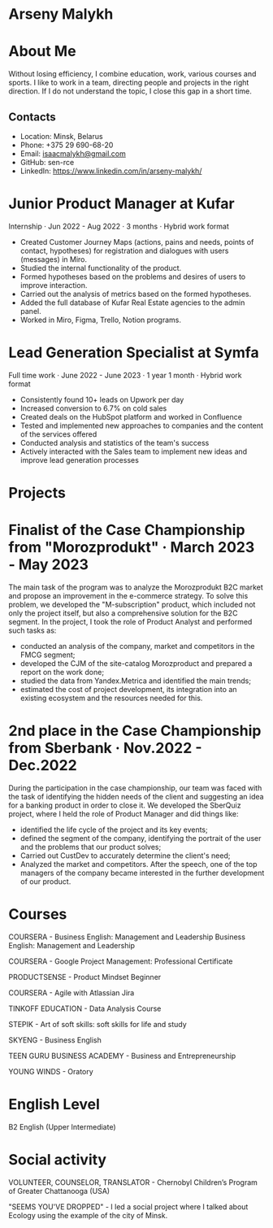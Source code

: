 # Arseny Malykh

# About Me
Without losing efficiency, I combine education, work, various courses and sports. I like to work in a team, directing people and projects in the right direction. If I do not understand the topic, I close this gap in a short time.

## Contacts 
- Location: Minsk, Belarus
- Phone: +375 29 690-68-20
- Email: isaacmalykh@gmail.com
- GitHub: sen-rce
- LinkedIn: https://www.linkedin.com/in/arseny-malykh/

# Junior Product Manager at Kufar 
Internship · Jun 2022 - Aug 2022 · 3 months · Hybrid work format
- Created Customer Journey Maps (actions, pains and needs, points of contact, hypotheses) for registration and dialogues with users (messages) in Miro.
- Studied the internal functionality of the product.
- Formed hypotheses based on the problems and desires of users to improve interaction.
- Carried out the analysis of metrics based on the formed hypotheses.
- Added the full database of Kufar Real Estate agencies to the admin panel.
- Worked in Miro, Figma, Trello, Notion programs.

# Lead Generation Specialist at Symfa 
Full time work · June 2022 - June 2023 · 1 year 1 month · Hybrid work format
- Consistently found 10+ leads on Upwork per day
- Increased conversion to 6.7% on cold sales
- Created deals on the HubSpot platform and worked in Confluence
- Tested and implemented new approaches to companies and the content of the services offered
- Conducted analysis and statistics of the team's success
- Actively interacted with the Sales team to implement new ideas and improve lead generation processes

# Projects
# Finalist of the Case Championship from "Morozprodukt" · March 2023 - May 2023
The main task of the program was to analyze the Morozprodukt B2C market and propose an improvement in the e-commerce strategy. To solve this problem, we developed the "M-subscription" product, which included not only the project itself, but also a comprehensive solution for the B2C segment. In the project, I took the role of Product Analyst and performed such tasks as:
- conducted an analysis of the company, market and competitors in the FMCG segment;
- developed the СJM of the site-catalog Morozproduct and prepared a report on the work done;
- studied the data from Yandex.Metrica and identified the main trends;
- estimated the cost of project development, its integration into an existing ecosystem and the resources needed for this.

# 2nd place in the Case Championship from Sberbank · Nov.2022 - Dec.2022 
During the participation in the case championship, our team was faced with the task of identifying the hidden needs of the client and suggesting an idea for a banking product in order to close it. We developed the SberQuiz project, where I held the role of Product Manager and did things like:
- identified the life cycle of the project and its key events;
- defined the segment of the company, identifying the portrait of the user and the problems that our product solves;
- Carried out CustDev to accurately determine the client's need;
- Analyzed the market and competitors.
After the speech, one of the top managers of the company became interested in the further development of our product.

# Courses 

COURSERA - 
Business English: Management and Leadership Business English: Management and Leadership

COURSERA - 
Google Project Management: Professional Certificate

PRODUCTSENSE - 
Product Mindset Beginner

COURSERA -
Agile with Atlassian Jira

TINKOFF EDUCATION -
Data Analysis Course

STEPIK - 
Art of soft skills: soft skills for life and study

SKYENG -
Business English

TEEN GURU BUSINESS ACADEMY -
Business and Entrepreneurship

YOUNG WINDS -
Oratory

# English Level 
B2 English (Upper Intermediate) 

# Social activity
VOLUNTEER, COUNSELOR, TRANSLATOR - 
Chernobyl Children’s Program of Greater Chattanooga (USA)

"SEEMS YOU'VE DROPPED" - 
I led a social project where I talked about Ecology using the example of the city of Minsk.
